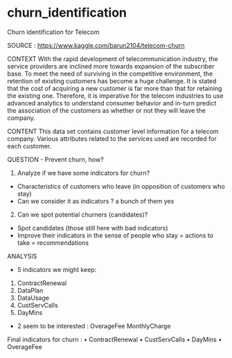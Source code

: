 # churn_identification
Churn identification for Telecom

SOURCE : https://www.kaggle.com/barun2104/telecom-churn


CONTEXT
With the rapid development of telecommunication industry, the service providers are inclined more towards expansion of the subscriber base. To meet the need of surviving in the competitive environment, the retention of existing customers has become a huge challenge. It is stated that the cost of acquiring a new customer is far more than that for retaining the existing one. Therefore, it is imperative for the telecom industries to use advanced analytics to understand consumer behavior and in-turn predict the association of the customers as whether or not they will leave the company.


CONTENT
This data set contains customer level information for a telecom company. Various attributes related to the services used are recorded for each customer.


QUESTION - Prevent churn, how?
1.	Analyze if we have some indicators for churn? 
- 	Characteristics of customers who leave (in opposition of customers who stay)
- 	Can we consider it as indicators ? a bunch of them yes

2.	Can we spot potential churners (candidates)?
- 	Spot candidates (those still here with bad indicators)
- 	Improve their indicators in the sense of people who stay = actions to take = recommendations


ANALYSIS
- 5 indicators we might keep:
1.	ContractRenewal
2.	DataPlan
3.	DataUsage
4.	CustServCalls
5.	DayMins
- 2 seem to be interested :
OverageFee
MonthlyCharge


Final indicators for churn :
•	ContractRenewal
•	CustServCalls
•	DayMins
•	OverageFee
